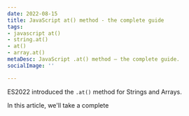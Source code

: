 ```yaml
---
date: 2022-08-15
title: JavaScript at() method - the complete guide
tags:
- javascript at()
- string.at()
- at()
- array.at()
metaDesc: JavaScript .at() method – the complete guide.
socialImage: ''

---
```

ES2022 introduced the `.at()` method for Strings and Arrays.

In this article, we'll take a complete 
